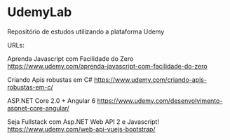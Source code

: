 # UdemyLab
Repositório de estudos utilizando a plataforma Udemy

URLs:

Aprenda Javascript com Facilidade do Zero
https://www.udemy.com/aprenda-javascript-com-facilidade-do-zero

Criando Apis robustas em C# 
https://www.udemy.com/criando-apis-robustas-em-c/

ASP.NET Core 2.0 + Angular 6
https://www.udemy.com/desenvolvimento-aspnet-core-angular/

Seja Fullstack com Asp.NET Web API 2 e Javascript!
https://www.udemy.com/web-api-vuejs-bootstrap/
